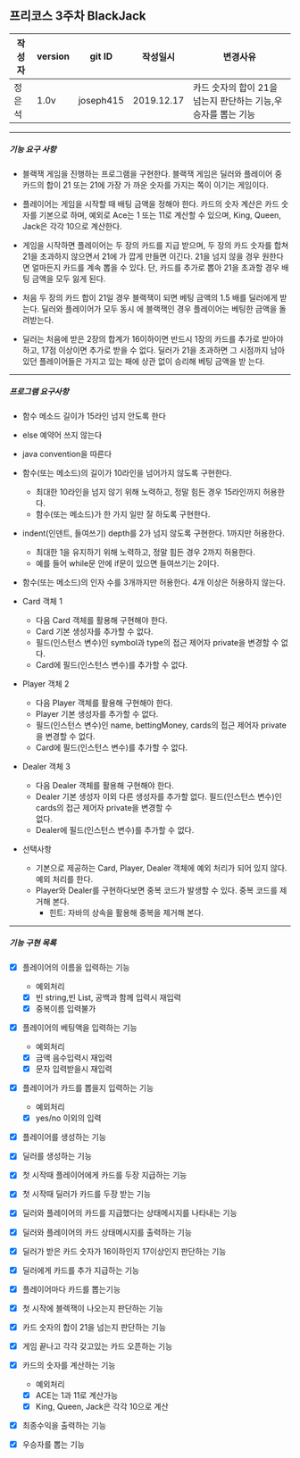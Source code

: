 ## 프리코스 3주차 BlackJack

| 작성자 | version |git ID| 작성일시 | 변경사유 |
|---|---|---|---|---|
| 정은석 | 1.0v |joseph415 |2019.12.17 | 카드 숫자의 합이 21을 넘는지 판단하는 기능,우승자를 뽑는 기능|

___

##### 기능 요구 사항
* 블랙잭 게임을 진행하는 프로그램을 구현한다. 블랙잭 게임은 딜러와 플레이어 중 카드의 합이 21 또는 21에 가장 가 까운 숫자를 가지는 쪽이 이기는 게임이다.

* 플레이어는 게임을 시작할 때 배팅 금액을 정해야 한다. 카드의 숫자 계산은 카드 숫자를 기본으로 하며,
예외로 Ace는 1 또는 11로 계산할 수 있으며, King, Queen, Jack은 각각 10으로 계산한다.

* 게임을 시작하면 플레이어는 두 장의 카드를 지급 받으며, 두 장의 카드 숫자를 합쳐 21을 초과하지 않으면서 21에 가 깝게 만들면 이긴다. 
21을 넘지 않을 경우 원한다면 얼마든지 카드를 계속 뽑을 수 있다. 단, 카드를 추가로 뽑아 21을 초과할 경우 배팅 금액을 모두 잃게 된다.

* 처음 두 장의 카드 합이 21일 경우 블랙잭이 되면 베팅 금액의 1.5 배를 딜러에게 받는다. 
딜러와 플레이어가 모두 동시 에 블랙잭인 경우 플레이어는 베팅한 금액을 돌려받는다.

* 딜러는 처음에 받은 2장의 합계가 16이하이면 반드시 1장의 카드를 추가로 받아야 하고, 17점 이상이면 추가로 받을 수 없다. 
딜러가 21을 초과하면 그 시점까지 남아 있던 플레이어들은 가지고 있는 패에 상관 없이 승리해 베팅 금액을 받 는다.
___

##### 프로그램 요구사항
* 함수 메소드 길이가 15라인 넘지 안도록 한다
* else 예약어 쓰지 않는다
* java convention을 따른다
* 함수(또는 메소드)의 길이가 10라인을 넘어가지 않도록 구현한다.
    - 최대한 10라인을 넘지 않기 위해 노력하고, 정말 힘든 경우 15라인까지 허용한다. 
    - 함수(또는 메소드)가 한 가지 일만 잘 하도록 구현한다.
* indent(인덴트, 들여쓰기) depth를 2가 넘지 않도록 구현한다. 1까지만 허용한다.
    - 최대한 1을 유지하기 위해 노력하고, 정말 힘든 경우 2까지 허용한다.
    - 예를 들어 while문 안에 if문이 있으면 들여쓰기는 2이다.
* 함수(또는 메소드)의 인자 수를 3개까지만 허용한다. 4개 이상은 허용하지 않는다.

* Card 객체 1
    - 다음 Card 객체를 활용해 구현해야 한다.
    - Card 기본 생성자를 추가할 수 없다.
    - 필드(인스턴스 변수)인 symbol과 type의 접근 제어자 private을
      변경할 수 없다.
    - Card에 필드(인스턴스 변수)를 추가할 수 없다.
* Player 객체 2
    - 다음 Player 객체를 활용해 구현해야 한다.
    - Player 기본 생성자를 추가할 수 없다.
    - 필드(인스턴스 변수)인 name, bettingMoney, cards의 접근 제어자 private을 변경할 수 없다.
    - Card에 필드(인스턴스 변수)를 추가할 수 없다.
* Dealer 객체 3
    - 다음 Dealer 객체를 활용해 구현해야 한다.
    - Dealer 기본 생성자 이외 다른 생성자를 추가할 없다. 필드(인스턴스 변수)인 cards의 접근 제어자 private을 변경할 수    
      없다.
    - Dealer에 필드(인스턴스 변수)를 추가할 수 없다.
* 선택사항
    - 기본으로 제공하는 Card, Player, Dealer 객체에 예외 처리가 되어 있지 않다. 예외 처리를 한다. 
    - Player와 Dealer를 구현하다보면 중복 코드가 발생할 수 있다. 중복 코드를 제거해 본다.
        - 힌트: 자바의 상속을 활용해 중복을 제거해 본다.
       

---

##### 기능 구현 목록
-[x] 플레이어의 이름을 입력하는 기능
    * 예외처리
    - [x] 빈 string,빈 List, 공백과 함께 입력시 재입력
    - [x] 중복이름 입력불가
-[x] 플레이어의 베팅액을 입력하는 기능
    * 예외처리
    - [x] 금액 음수입력시 재입력
    - [x] 문자 입력받을시 재입력 
-[x] 플레이어가 카드를 뽑을지 입력하는 기능
    * 예외처리
    -[x] yes/no 이외의 입력
    
-[x] 플레이어를 생성하는 기능
-[x] 딜러를 생성하는 기능
-[x] 첫 시작때 플레이어에게 카드를 두장 지급하는 기능
-[x] 첫 시작때 딜러가 카드를 두장 받는 기능
-[x] 딜러와 플레이어의 카드를 지급했다는 상태메시지를 나타내는 기능
-[x] 딜러와 플레이어의 카드 상태메시지를 출력하는 기능

-[x] 딜러가 받은 카드 숫자가 16이하인지 17이상인지 판단하는 기능
-[x] 딜러에게 카드를 추가 지급하는 기능
-[x] 플레이어마다 카드를 뽑는기능

-[x] 첫 시작에 블렉잭이 나오는지 판단하는 기능
-[x] 카드 숫자의 합이 21을 넘는지 판단하는 기능
-[x] 게임 끝나고 각각 갖고있는 카드 오픈하는 기능
-[x] 카드의 숫자를 계산하는 기능
    * 예외처리 
    -[x] ACE는 1과 11로 계산가능
    -[x] King, Queen, Jack은 각각 10으로 계산
-[x] 최종수익을 출력하는 기능
-[x] 우승자를 뽑는 기능